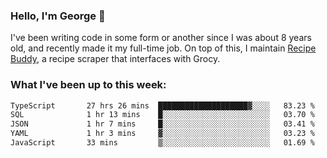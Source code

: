### Hello, I'm George 👋

I've been writing code in some form or another since I was about 8 years old, and recently made it my full-time job. On top of this, I maintain [Recipe Buddy](https://github.com/georgegebbett/recipe-buddy), a recipe scraper that interfaces with Grocy.  

<!--
**georgegebbett/georgegebbett** is a ✨ _special_ ✨ repository because its `README.md` (this file) appears on your GitHub profile.

Here are some ideas to get you started:

- 🔭 I’m currently working on ...
- 🌱 I’m currently learning ...
- 👯 I’m looking to collaborate on ...
- 🤔 I’m looking for help with ...
- 💬 Ask me about ...
- 📫 How to reach me: ...
- 😄 Pronouns: ...
- ⚡ Fun fact: ...
-->

### What I've been up to this week:
<!--START_SECTION:waka-->

```txt
TypeScript       27 hrs 26 mins  ████████████████████▓░░░░   83.23 %
SQL              1 hr 13 mins    █░░░░░░░░░░░░░░░░░░░░░░░░   03.70 %
JSON             1 hr 7 mins     █░░░░░░░░░░░░░░░░░░░░░░░░   03.41 %
YAML             1 hr 3 mins     ▓░░░░░░░░░░░░░░░░░░░░░░░░   03.23 %
JavaScript       33 mins         ▒░░░░░░░░░░░░░░░░░░░░░░░░   01.69 %
```

<!--END_SECTION:waka-->
